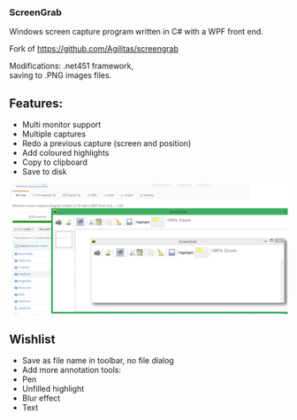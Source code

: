 ### ScreenGrab 
Windows screen capture program written in C# with a WPF front end.

Fork of https://github.com/Agilitas/screengrab

Modifications: 
 .net451 framework,  
 saving to .PNG images files.  



Features:
---------

* Multi monitor support
* Multiple captures
* Redo a previous capture (screen and position)
* Add coloured highlights
* Copy to clipboard
* Save to disk

![Screen shot:](ScreenGrapApp.png)

Wishlist
--------

* Save as file name in toolbar, no file dialog
* Add more annotation tools:
* Pen
* Unfilled highlight
* Blur effect
* Text

